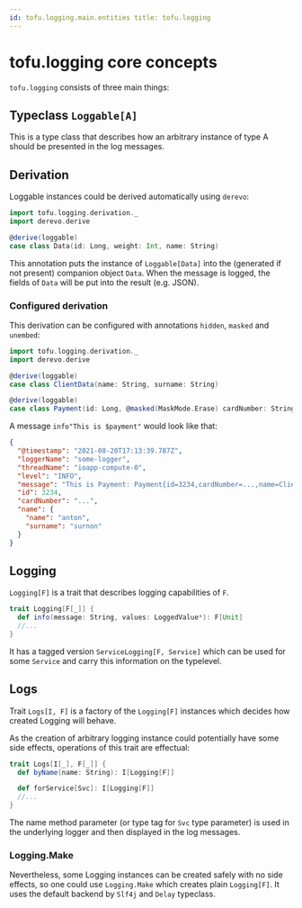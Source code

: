 ```yaml
---
id: tofu.logging.main.entities title: tofu.logging
---
```


# tofu.logging core concepts

`tofu.logging` consists of three main things:

## Typeclass `Loggable[A]`

This is a type class that describes how an arbitrary instance of type A should be presented in the log messages.

## Derivation

Loggable instances could be derived automatically using `derevo`:

```scala
import tofu.logging.derivation._
import derevo.derive

@derive(loggable)
case class Data(id: Long, weight: Int, name: String)

```

This annotation puts the instance of `Loggable[Data]` into the (generated if not present) companion object `Data`. When
the message is logged, the fields of `Data` will be put into the result (e.g. JSON).

### Configured derivation

This derivation can be configured with annotations `hidden`, `masked` and `unembed`:

```scala
import tofu.logging.derivation._
import derevo.derive

@derive(loggable)
case class ClientData(name: String, surname: String)

@derive(loggable)
case class Payment(id: Long, @masked(MaskMode.Erase) cardNumber: String, @unembed name: ClientData)

```

A message `info"This is $payment"` would look like that:

```json
{
  "@timestamp": "2021-08-20T17:13:39.787Z",
  "loggerName": "some-logger",
  "threadName": "ioapp-compute-0",
  "level": "INFO",
  "message": "This is Payment: Payment{id=3234,cardNumber=...,name=ClientData{name=foo,surname=bar}}",
  "id": 3234,
  "cardNumber": "...",
  "name": {
    "name": "anton",
    "surname": "surnon"
  }
}
```

## Logging

`Logging[F]` is a trait that describes logging capabilities of `F`.

```scala
trait Logging[F[_]] {
  def info(message: String, values: LoggedValue*): F[Unit]
  //...
}

```

It has a tagged version `ServiceLogging[F, Service]` which can be used for some `Service` and carry this information on
the typelevel.

## Logs

Trait `Logs[I, F]` is a factory of the `Logging[F]` instances which decides how created Logging will behave.

As the creation of arbitrary logging instance could potentially have some side effects, operations of this trait are
effectual:

```scala
trait Logs[I[_], F[_]] {
  def byName(name: String): I[Logging[F]]

  def forService[Svc]: I[Logging[F]]
  //...
}
```

The name method parameter (or type tag for `Svc` type parameter) is used in the underlying logger and then displayed in
the log messages.

### Logging.Make

Nevertheless, some Logging instances can be created safely with no side effects, so one could use `Logging.Make`
which creates plain `Logging[F]`. It uses the default backend by `Slf4j` and `Delay` typeclass.

